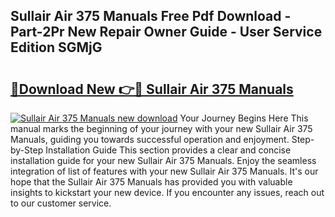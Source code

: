 ## Sullair Air 375 Manuals Free Pdf Download - Part-2Pr New Repair Owner Guide - User Service Edition SGMjG

# <h2><a href="http://bc47994.oget.top/?id=Sullair+Air+375+Manuals">🔗Download New 👉🔴 Sullair Air 375 Manuals</a></h2>

[![Sullair Air 375 Manuals new download](https://i.imgur.com/5g1atiW.png)](http://bc47994.oget.top/?id=Sullair+Air+375+Manuals)
Your Journey Begins Here This manual marks the beginning of your journey with your new Sullair Air 375 Manuals, guiding you towards successful operation and enjoyment. Step-by-Step Installation Guide This section provides a clear and concise installation guide for your new Sullair Air 375 Manuals. Enjoy the seamless integration of list of features with your new Sullair Air 375 Manuals. It's our hope that the Sullair Air 375 Manuals has provided you with valuable insights to kickstart your new device. If you encounter any issues, reach out to our customer service.
